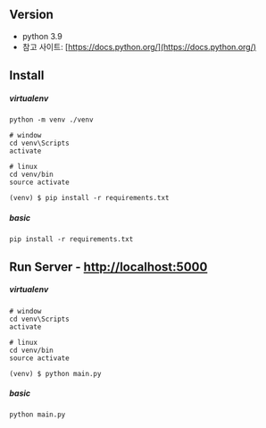 ## Version
- python 3.9
- 참고 사이트: [https://docs.python.org/](https://docs.python.org/)


## Install
##### virtualenv
```
python -m venv ./venv

# window
cd venv\Scripts
activate

# linux
cd venv/bin
source activate

(venv) $ pip install -r requirements.txt
```
##### basic
```
pip install -r requirements.txt
```


## Run Server - [http://localhost:5000](http://localhost:5000)
##### virtualenv
```
# window
cd venv\Scripts
activate

# linux
cd venv/bin
source activate

(venv) $ python main.py
```

##### basic
```
python main.py
```